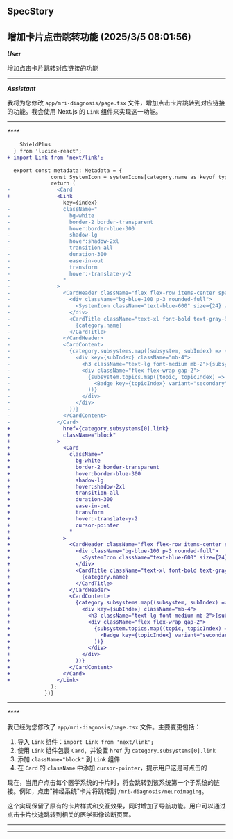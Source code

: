 ## SpecStory

## 增加卡片点击跳转功能 (2025/3/5 08:01:56)

_**User**_

增加点击卡片跳转对应链接的功能

---

_**Assistant**_

我将为您修改 `app/mri-diagnosis/page.tsx` 文件，增加点击卡片跳转到对应链接的功能。我会使用 Next.js 的 `Link` 组件来实现这一功能。

---

_****_

```diff
    ShieldPlus 
  } from 'lucide-react';
+ import Link from 'next/link';
  
  export const metadata: Metadata = {
              const SystemIcon = systemIcons[category.name as keyof typeof systemIcons];
              return (
-               <Card 
+               <Link 
                  key={index} 
-                 className="
-                   bg-white 
-                   border-2 border-transparent 
-                   hover:border-blue-300 
-                   shadow-lg 
-                   hover:shadow-2xl 
-                   transition-all 
-                   duration-300 
-                   ease-in-out 
-                   transform 
-                   hover:-translate-y-2
-                 "
-               >
-                 <CardHeader className="flex flex-row items-center space-x-4 pb-2">
-                   <div className="bg-blue-100 p-3 rounded-full">
-                     <SystemIcon className="text-blue-600" size={24} />
-                   </div>
-                   <CardTitle className="text-xl font-bold text-gray-800">
-                     {category.name}
-                   </CardTitle>
-                 </CardHeader>
-                 <CardContent>
-                   {category.subsystems.map((subsystem, subIndex) => (
-                     <div key={subIndex} className="mb-4">
-                       <h3 className="text-lg font-medium mb-2">{subsystem.name}</h3>
-                       <div className="flex flex-wrap gap-2">
-                         {subsystem.topics.map((topic, topicIndex) => (
-                           <Badge key={topicIndex} variant="secondary">{topic}</Badge>
-                         ))}
-                       </div>
-                     </div>
-                   ))}
-                 </CardContent>
-               </Card>
+                 href={category.subsystems[0].link} 
+                 className="block"
+               >
+                 <Card 
+                   className="
+                     bg-white 
+                     border-2 border-transparent 
+                     hover:border-blue-300 
+                     shadow-lg 
+                     hover:shadow-2xl 
+                     transition-all 
+                     duration-300 
+                     ease-in-out 
+                     transform 
+                     hover:-translate-y-2
+                     cursor-pointer
+                   "
+                 >
+                   <CardHeader className="flex flex-row items-center space-x-4 pb-2">
+                     <div className="bg-blue-100 p-3 rounded-full">
+                       <SystemIcon className="text-blue-600" size={24} />
+                     </div>
+                     <CardTitle className="text-xl font-bold text-gray-800">
+                       {category.name}
+                     </CardTitle>
+                   </CardHeader>
+                   <CardContent>
+                     {category.subsystems.map((subsystem, subIndex) => (
+                       <div key={subIndex} className="mb-4">
+                         <h3 className="text-lg font-medium mb-2">{subsystem.name}</h3>
+                         <div className="flex flex-wrap gap-2">
+                           {subsystem.topics.map((topic, topicIndex) => (
+                             <Badge key={topicIndex} variant="secondary">{topic}</Badge>
+                           ))}
+                         </div>
+                       </div>
+                     ))}
+                   </CardContent>
+                 </Card>
+               </Link>
              );
            })}
```

---

_****_



我已经为您修改了 `app/mri-diagnosis/page.tsx` 文件。主要变更包括：

1. 导入 `Link` 组件：`import Link from 'next/link';`
2. 使用 `Link` 组件包裹 `Card`，并设置 `href` 为 `category.subsystems[0].link`
3. 添加 `className="block"` 到 `Link` 组件
4. 在 `Card` 的 `className` 中添加 `cursor-pointer`，提示用户这是可点击的

现在，当用户点击每个医学系统的卡片时，将会跳转到该系统第一个子系统的链接。例如，点击"神经系统"卡片将跳转到 `/mri-diagnosis/neuroimaging`。

这个实现保留了原有的卡片样式和交互效果，同时增加了导航功能。用户可以通过点击卡片快速跳转到相关的医学影像诊断页面。

---



---

